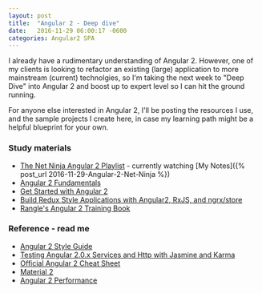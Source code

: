 ```yaml
---
layout: post
title:  "Angular 2 - Deep dive"
date:   2016-11-29 06:00:17 -0600
categories: Angular2 SPA
---
```


I already have a rudimentary understanding of Angular 2. However,
one of my clients is looking to refactor an existing (large) application 
to more mainstream (current) technolgies, so I'm taking the next
week to "Deep Dive" into Angular 2 and boost up to expert level so
I can hit the ground running.

For anyone else interested in Angular 2, I'll be posting the resources 
I use, and the sample projects I create here, in case my learning path
might be a helpful blueprint for your own.

### Study materials

* [The Net Ninja Angular 2 Playlist](https://www.youtube.com/playlist?list=PL4cUxeGkcC9jqhk5RvBiEwHMKSUXPyng0) - currently watching
    [My Notes]({% post_url 2016-11-29-Angular-2-Net-Ninja %})
* [Angular 2 Fundamentals](http://courses.angularclass.com/p/angular-2-fundamentals/?utm_source=github-awesome-angular-2&utm_medium=open-source&utm_campaign=awesomeangular2)
* [Get Started with Angular 2](https://egghead.io/courses/angular-2-fundamentals)
* [Build Redux Style Applications with Angular2, RxJS, and ngrx/store](https://egghead.io/courses/building-a-time-machine-with-angular-2-and-rxjs)
* [Rangle's Angular 2 Training Book](https://angular-2-training-book.rangle.io/)


### Reference - read me

* [Angular 2 Style Guide](https://angular.io/styleguide)
* [Testing Angular 2.0.x Services and Http with Jasmine and Karma](http://chariotsolutions.com/blog/post/testing-angular-2-0-x-services-http-jasmine-karma/)
* [Official Angular 2 Cheat Sheet](https://angular.io/cheatsheet)
* [Material 2](https://github.com/angular/material2)
* [Angular 2 Performance](https://github.com/mgechev/angular-performance-checklist)